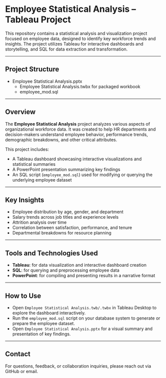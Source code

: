 # Employee Statistical Analysis – Tableau Project

This repository contains a statistical analysis and visualization project focused on employee data, designed to identify key workforce trends and insights. The project utilizes Tableau for interactive dashboards and storytelling, and SQL for data extraction and transformation.

---

## Project Structure

- Employee Statistical Analysis.pptx
    - Employee Statistical Analysis.twbx for packaged workbook
    - employee_mod.sql


---

## Overview

The **Employee Statistical Analysis** project analyzes various aspects of organizational workforce data. It was created to help HR departments and decision-makers understand employee behavior, performance trends, demographic breakdowns, and other critical attributes.

This project includes:
- A Tableau dashboard showcasing interactive visualizations and statistical summaries
- A PowerPoint presentation summarizing key findings
- An SQL script (`employee_mod.sql`) used for modifying or querying the underlying employee dataset

---

## Key Insights

- Employee distribution by age, gender, and department
- Salary trends across job titles and experience levels
- Attrition analysis over time
- Correlation between satisfaction, performance, and tenure
- Departmental breakdowns for resource planning

---

## Tools and Technologies Used

- **Tableau**: for data visualization and interactive dashboard creation
- **SQL**: for querying and preprocessing employee data
- **PowerPoint**: for compiling and presenting results in a narrative format

---

## How to Use

- Open `Employee Statistical Analysis.twb/.twbx` in Tableau Desktop to explore the dashboard interactively.
- Run the `employee_mod.sql` script on your database system to generate or prepare the employee dataset.
- Open `Employee Statistical Analysis.pptx` for a visual summary and presentation of key findings.

---

## Contact

For questions, feedback, or collaboration inquiries, please reach out via GitHub or email.
